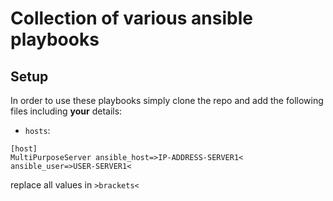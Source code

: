 # Collection of various ansible playbooks

## Setup
In order to use these playbooks simply clone the repo and add the following files including **your** details:

- `hosts`:
```
[host]
MultiPurposeServer ansible_host=>IP-ADDRESS-SERVER1< ansible_user=>USER-SERVER1<
```
replace all values in `>brackets<`
